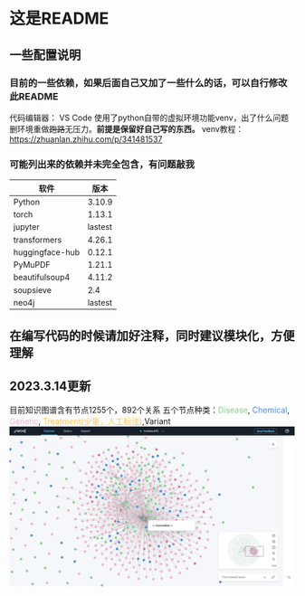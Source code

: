 # 这是README

## 一些配置说明
### 目前的一些依赖，如果后面自己又加了一些什么的话，可以自行修改此README

代码编辑器： VS Code
使用了python自带的虚拟环境功能venv，出了什么问题删环境重做~~跑路~~无压力。**前提是保留好自己写的东西。**
venv教程：https://zhuanlan.zhihu.com/p/341481537

### 可能列出来的依赖并未完全包含，有问题敲我

| 软件 | 版本 |
|---|---|
| Python | 3.10.9 |
| torch | 1.13.1 |
| jupyter | lastest |
| transformers | 4.26.1 |
| huggingface-hub | 0.12.1 |
| PyMuPDF | 1.21.1 |
| beautifulsoup4 | 4.11.2 |
| soupsieve | 2.4 |
| neo4j | lastest |

## 在编写代码的时候请加好注释，同时建议模块化，方便理解

## 2023.3.14更新
目前知识图谱含有节点1255个，892个关系
五个节点种类：<font color=#8DCC93>Disease</font>, <font color=#4C8EDA>Chemical</font>, <font color=#ecb5c9>Genetic</font>, <font color=#FFC454>Treatment(少量，人工标注)</font>,Variant
![这是知识图谱](readme_res/bloom-visualisation20230317.png)
